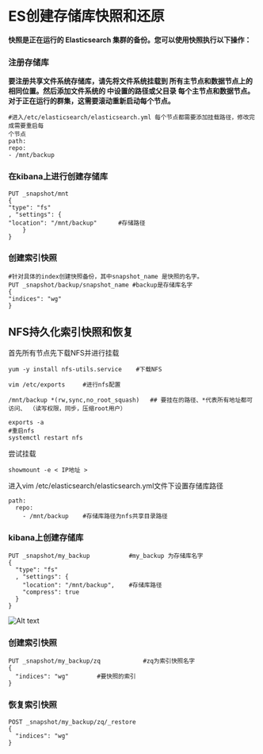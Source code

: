 # ES创建存储库快照和还原

**快照是正在运行的 Elasticsearch 集群的备份。您可以使用快照执行以下操作：**
### 注册存储库
**要注册共享文件系统存储库，请先将文件系统挂载到 所有主节点和数据节点上的相同位置。然后添加文件系统的 中设置的路径或父目录 每个主节点和数据节点。对于正在运行的群集，这需要滚动重新启动每个节点。**

```shell
#进入/etc/elasticsearch/elasticsearch.yml 每个节点都需要添加挂载路径，修改完成需要重启每
个节点
path:
repo:
- /mnt/backup
```
### 在kibana上进行创建存储库
```shell
PUT _snapshot/mnt
{
"type": "fs"
, "settings": {
"location": "/mnt/backup"      #存储路径
    }
}
```
### 创建索引快照

```shell
#针对具体的index创建快照备份，其中snapshot_name 是快照的名字。
PUT _snapshot/backup/snapshot_name #backup是存储库名字
{
"indices": "wg"
}
```

## NFS持久化索引快照和恢复

首先所有节点先下载NFS并进行挂载
```shell
yum -y install nfs-utils.service    #下载NFS

vim /etc/exports     #进行nfs配置

/mnt/backup *(rw,sync,no_root_squash)   ## 要挂在的路径、*代表所有地址都可访问、 （读写权限，同步，压缩root用户）

exports -a    
#重启nfs
systemctl restart nfs
```
尝试挂载
```shell
showmount -e < IP地址 >
```
进入vim /etc/elasticsearch/elasticsearch.yml文件下设置存储库路径
```shell
path:
  repo:
    - /mnt/backup    #存储库路径为nfs共享目录路径
```
### kibana上创建存储库
```shell
PUT _snapshot/my_backup           #my_backup 为存储库名字
{
  "type": "fs"
  , "settings": {
    "location": "/mnt/backup",    #存储库路径
    "compress": true
  }
}
```
![Alt text](%E5%88%9B%E5%BB%BA%E5%AD%98%E5%82%A8%E5%BA%93-1.jpg)

### 创建索引快照
```shell
PUT _snapshot/my_backup/zq            #zq为索引快照名字
{
  "indices": "wg"        #要快照的索引
}
```

### 恢复索引快照
```shell
POST _snapshot/my_backup/zq/_restore
{
  "indices": "wg"
}
```